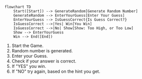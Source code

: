 ```mermaid
flowchart TD
    Start([Start]) --> GenerateRandom[Generate Random Number]
    GenerateRandom --> EnterYourGuess[Enter Your Guess]
    EnterYourGuess --> IsGuessCorrect{Is Guess Correct?}
    IsGuessCorrect -->|Yes| Win[You Win]
    IsGuessCorrect -->|No| Show[Show: Too High, or Too Low]
    Show --> EnterYourGuess
    Win --> End([End])
```

1. Start the Game.
2. Random number is generated.
3. Enter your Guess.
4. Check if your answer is correct.
5. If "YES" you win.
6. If "NO" try again, based on the hint you get.